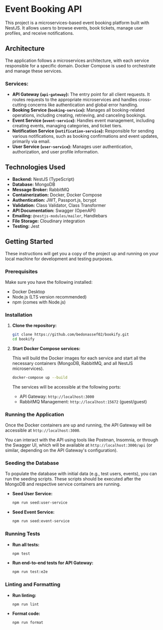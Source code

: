 # Event Booking API

This project is a microservices-based event booking platform built with NestJS. It allows users to browse events, book tickets, manage user profiles, and receive notifications.

## Architecture

The application follows a microservices architecture, with each service responsible for a specific domain. Docker Compose is used to orchestrate and manage these services.

### Services:

*   **API Gateway (`api-gateway`):** The entry point for all client requests. It routes requests to the appropriate microservices and handles cross-cutting concerns like authentication and global error handling.
*   **Booking Service (`booking-service`):** Manages all booking-related operations, including creating, retrieving, and canceling bookings.
*   **Event Service (`event-service`):** Handles event management, including creating events, managing categories, and ticket tiers.
*   **Notification Service (`notification-service`):** Responsible for sending various notifications, such as booking confirmations and event updates, primarily via email.
*   **User Service (`user-service`):** Manages user authentication, authorization, and user profile information.

## Technologies Used

*   **Backend:** NestJS (TypeScript)
*   **Database:** MongoDB
*   **Message Broker:** RabbitMQ
*   **Containerization:** Docker, Docker Compose
*   **Authentication:** JWT, Passport.js, bcrypt
*   **Validation:** Class Validator, Class Transformer
*   **API Documentation:** Swagger (OpenAPI)
*   **Emailing:** `@nestjs-modules/mailer`, Handlebars
*   **File Storage:** Cloudinary integration
*   **Testing:** Jest

## Getting Started

These instructions will get you a copy of the project up and running on your local machine for development and testing purposes.

### Prerequisites

Make sure you have the following installed:

*   Docker Desktop
*   Node.js (LTS version recommended)
*   npm (comes with Node.js)

### Installation

1.  **Clone the repository:**

    ```bash
    git clone https://github.com/bedonassef02/bookify.git
    cd bookify
    ```

2.  **Start Docker Compose services:**

    This will build the Docker images for each service and start all the necessary containers (MongoDB, RabbitMQ, and all NestJS microservices).

    ```bash
    docker-compose up --build
    ```

    The services will be accessible at the following ports:
    *   API Gateway: `http://localhost:3000`
    *   RabbitMQ Management: `http://localhost:15672` (guest/guest)

### Running the Application

Once the Docker containers are up and running, the API Gateway will be accessible at `http://localhost:3000`.

You can interact with the API using tools like Postman, Insomnia, or through the Swagger UI, which will be available at `http://localhost:3000/api` (or similar, depending on the API Gateway's configuration).

### Seeding the Database

To populate the database with initial data (e.g., test users, events), you can run the seeding scripts. These scripts should be executed after the MongoDB and respective service containers are running.

*   **Seed User Service:**

    ```bash
    npm run seed:user-service
    ```

*   **Seed Event Service:**

    ```bash
    npm run seed:event-service
    ```

### Running Tests

*   **Run all tests:**

    ```bash
    npm test
    ```

*   **Run end-to-end tests for API Gateway:**

    ```bash
    npm run test:e2e
    ```

### Linting and Formatting

*   **Run linting:**

    ```bash
    npm run lint
    ```

*   **Format code:**

    ```bash
    npm run format
    ```
